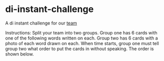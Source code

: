 # di-instant-challenge
A di instant challenge for our [team](https://ahujaesh.github.io)

Instructions: Split your team into two groups. Group one has 6 cards with one of the following words written on each. Group two has 6 cards with a photo of each word drawn on each. When time starts, group one must tell group two what order to put the cards in without speaking. The order is shown below.</h2>


